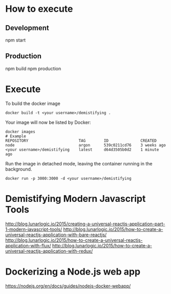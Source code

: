 # How to execute
## Development
npm start
## Production
npm build
npm production

# Execute 

To build the docker image
```shell
docker build -t <your username>/demistifying .
```

Your image will now be listed by Docker:
```shell
docker images
# Example
REPOSITORY                      TAG        ID              CREATED
node                            argon      539c0211cd76    3 weeks ago
<your username>/demistifying    latest     d64d3505b0d2    1 minute ago
```

Run the image in detached mode, leaving the container running in the background.
```shell
docker run -p 3000:3000 -d <your username>/demistifying
```

# Demistifying Modern Javascript Tools
http://blog.lunarlogic.io/2015/creating-a-universal-reactjs-application-part-1-modern-javascript-tools/
http://blog.lunarlogic.io/2015/how-to-create-a-universal-reactjs-application-with-bare-reactjs/
http://blog.lunarlogic.io/2015/how-to-create-a-universal-reactjs-application-with-flux/
http://blog.lunarlogic.io/2015/how-to-create-a-universal-reactjs-application-with-redux/

# Dockerizing a Node.js web app
https://nodejs.org/en/docs/guides/nodejs-docker-webapp/